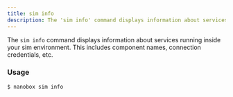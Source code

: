 ```yaml
---
title: sim info
description: The 'sim info' command displays information about services running inside your local simulated-production environment.
---
```


The `sim info` command displays information about services running inside your sim environment. This includes component names, connection credentials, etc.

### Usage
```bash
$ nanobox sim info
```
